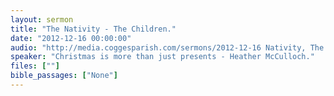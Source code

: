 ```yaml
---
layout: sermon
title: "The Nativity - The Children."
date: "2012-12-16 00:00:00"
audio: "http://media.coggesparish.com/sermons/2012-12-16 Nativity, The Children and Heather McCulloch.mp3"
speaker: "Christmas is more than just presents - Heather McCulloch."
files: [""]
bible_passages: ["None"]
---
```

